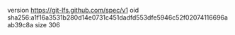 version https://git-lfs.github.com/spec/v1
oid sha256:a1f16a3531b280d14e0731c451dadfd553dfe5946c52f02074116696aab39c8a
size 306
